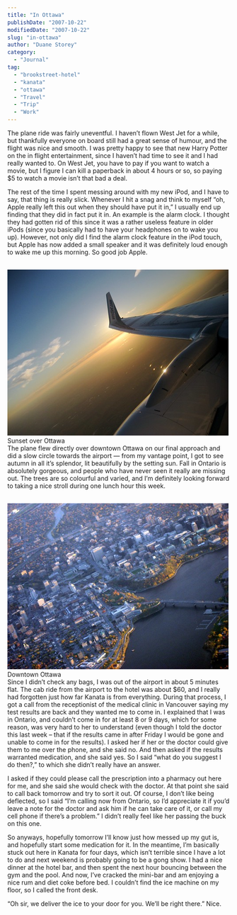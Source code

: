 ```yaml
---
title: "In Ottawa"
publishDate: "2007-10-22"
modifiedDate: "2007-10-22"
slug: "in-ottawa"
author: "Duane Storey"
category:
  - "Journal"
tag:
  - "brookstreet-hotel"
  - "kanata"
  - "ottawa"
  - "Travel"
  - "Trip"
  - "Work"
---
```


The plane ride was fairly uneventful. I haven’t flown West Jet for a while, but thankfully everyone on board still had a great sense of humour, and the flight was nice and smooth. I was pretty happy to see that new Harry Potter on the in flight entertainment, since I haven’t had time to see it and I had really wanted to. On West Jet, you have to pay if you want to watch a movie, but I figure I can kill a paperback in about 4 hours or so, so paying $5 to watch a movie isn’t that bad a deal.

The rest of the time I spent messing around with my new iPod, and I have to say, that thing is really slick. Whenever I hit a snag and think to myself “oh, Apple really left this out when they should have put it in,” I usually end up finding that they did in fact put it in. An example is the alarm clock. I thought they had gotten rid of this since it was a rather useless feature in older iPods (since you basically had to have your headphones on to wake you up). However, not only did I find the alarm clock feature in the iPod touch, but Apple has now added a small speaker and it was definitely loud enough to wake me up this morning. So good job Apple.

  
[  
![](_images/in-ottawa-1.jpg)  ](http://www.flickr.com/photos/duanestorey/1680538222/)  
Sunset over Ottawa  
The plane flew directly over downtown Ottawa on our final approach and did a slow circle towards the airport — from my vantage point, I got to see autumn in all it’s splendor, lit beautifully by the setting sun. Fall in Ontario is absolutely gorgeous, and people who have never seen it really are missing out. The trees are so colourful and varied, and I’m definitely looking forward to taking a nice stroll during one lunch hour this week.

  
[  
![](_images/in-ottawa-2.jpg)  ](http://www.flickr.com/photos/duanestorey/1679682351/in/photostream/)  
Downtown Ottawa  
Since I didn’t check any bags, I was out of the airport in about 5 minutes flat. The cab ride from the airport to the hotel was about $60, and I really had forgotten just how far Kanata is from everything. During that process, I got a call from the receptionist of the medical clinic in Vancouver saying my test results are back and they wanted me to come in. I explained that I was in Ontario, and couldn’t come in for at least 8 or 9 days, which for some reason, was very hard to her to understand (even though I told the doctor this last week – that if the results came in after Friday I would be gone and unable to come in for the results). I asked her if her or the doctor could give them to me over the phone, and she said no. And then asked if the results warranted medication, and she said yes. So I said “what do you suggest I do then?,” to which she didn’t really have an answer.

I asked if they could please call the prescription into a pharmacy out here for me, and she said she would check with the doctor. At that point she said to call back tomorrow and try to sort it out. Of course, I don’t like being deflected, so I said “I’m calling now from Ontario, so I’d appreciate it if you’d leave a note for the doctor and ask him if he can take care of it, or call my cell phone if there’s a problem.” I didn’t really feel like her passing the buck on this one.

So anyways, hopefully tomorrow I’ll know just how messed up my gut is, and hopefully start some medication for it. In the meantime, I’m basically stuck out here in Kanata for four days, which isn’t terrible since I have a lot to do and next weekend is probably going to be a gong show. I had a nice dinner at the hotel bar, and then spent the next hour bouncing between the gym and the pool. And now, I’ve cracked the mini-bar and am enjoying a nice rum and diet coke before bed. I couldn’t find the ice machine on my floor, so I called the front desk.

“Oh sir, we deliver the ice to your door for you. We’ll be right there.” Nice.